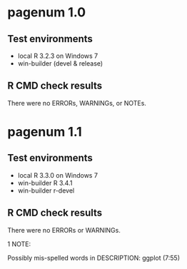 # pagenum 1.0

## Test environments

* local R 3.2.3 on Windows 7
* win-builder (devel & release)

## R CMD check results

There were no ERRORs, WARNINGs, or NOTEs.

# pagenum 1.1

## Test environments

* local R 3.3.0 on Windows 7
* win-builder R 3.4.1
* win-builder r-devel

## R CMD check results

There were no ERRORs or WARNINGs.

1 NOTE:

Possibly mis-spelled words in DESCRIPTION:
  ggplot (7:55)

